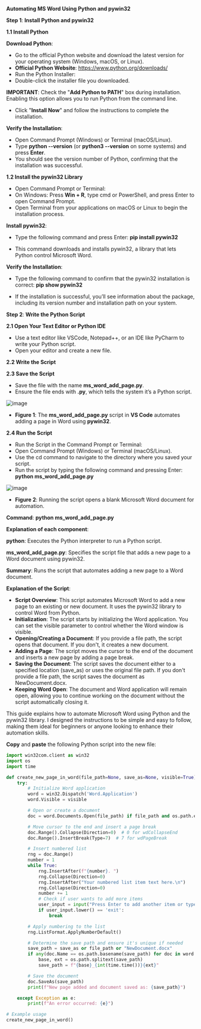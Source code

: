 **Automating MS Word Using Python and pywin32**

**Step 1**: **Install Python and pywin32**

**1.1 Install Python**

**Download Python**:

- Go to the official Python website and download the latest version for your operating system (Windows, macOS, or Linux).
- **Official Python Website**: https://www.python.org/downloads/
- Run the Python Installer:
- Double-click the installer file you downloaded.

**IMPORTANT**: Check the "**Add Python to PATH**" box during installation. Enabling this option allows you to run Python from the command line.

- Click "**Install Now**" and follow the instructions to complete the installation.

**Verify the Installation**:

- Open Command Prompt (Windows) or Terminal (macOS/Linux).
- Type **python --version** (or **python3 --version** on some systems) and press **Enter**.
- You should see the version number of Python, confirming that the installation was successful.

**1.2 Install the pywin32 Library**

- Open Command Prompt or Terminal:
- On Windows: Press **Win + R**, type cmd or PowerShell, and press Enter to open Command Prompt.
- Open Terminal from your applications on macOS or Linux to begin the installation process.

**Install pywin32**:

- Type the following command and press Enter: **pip install pywin32**

- This command downloads and installs pywin32, a library that lets Python control Microsoft Word.

**Verify the Installation**:

- Type the following command to confirm that the pywin32 installation is correct: **pip show pywin32**

- If the installation is successful, you’ll see information about the package, including its version number and installation path on your system.

**Step 2**: **Write the Python Script**

**2.1 Open Your Text Editor or Python IDE**
- Use a text editor like VSCode, Notepad++, or an IDE like PyCharm to write your Python script.
- Open your editor and create a new file.

**2.2 Write the Script**

**2.3 Save the Script**

- Save the file with the name **ms_word_add_page.py**.
- Ensure the file ends with **.py**, which tells the system it’s a Python script.

![image](https://github.com/user-attachments/assets/426a9474-0224-4a26-9dd5-7ecae6eb90b6)

- **Figure 1**: The **ms_word_add_page.py** script in **VS Code** automates adding a page in Word using **pywin32**.

**2.4 Run the Script**

- Run the Script in the Command Prompt or Terminal:
- Open Command Prompt (Windows) or Terminal (macOS/Linux).
- Use the cd command to navigate to the directory where you saved your script.
- Run the script by typing the following command and pressing Enter: **python ms_word_add_page.py**

![image](https://github.com/user-attachments/assets/569805e5-9fb9-45ed-891e-447ecce06eb2)
- **Figure 2**: Running the script opens a blank Microsoft Word document for automation.

**Command**: **python ms_word_add_page.py**

**Explanation of each component**:

**python**: Executes the Python interpreter to run a Python script.

**ms_word_add_page.py**: Specifies the script file that adds a new page to a Word document using pywin32.

**Summary**: Runs the script that automates adding a new page to a Word document.


**Explanation of the Script**:

- **Script Overview**: This script automates Microsoft Word to add a new page to an existing or new document. It uses the pywin32 library to control Word from Python.
- **Initialization**: The script starts by initializing the Word application. You can set the visible parameter to control whether the Word window is visible.
- **Opening/Creating a Document**: If you provide a file path, the script opens that document. If you don't, it creates a new document.
- **Adding a Page**: The script moves the cursor to the end of the document and inserts a new page by adding a page break.
- **Saving the Document**: The script saves the document either to a specified location (save_as) or uses the original file path. If you don't provide a file path, the script saves the document as NewDocument.docx.
- **Keeping Word Open**: The document and Word application will remain open, allowing you to continue working on the document without the script automatically closing it.

This guide explains how to automate Microsoft Word using Python and the pywin32 library. I designed the instructions to be simple and easy to follow, making them ideal for beginners or anyone looking to enhance their automation skills. 

**Copy** and **paste** the following Python script into the new file:
 
```python
import win32com.client as win32
import os
import time

def create_new_page_in_word(file_path=None, save_as=None, visible=True):
    try:
        # Initialize Word application
        word = win32.Dispatch('Word.Application')
        word.Visible = visible

        # Open or create a document
        doc = word.Documents.Open(file_path) if file_path and os.path.exists(file_path) else word.Documents.Add()

        # Move cursor to the end and insert a page break
        doc.Range().Collapse(Direction=0)  # 0 for wdCollapseEnd
        doc.Range().InsertBreak(Type=7)  # 7 for wdPageBreak

        # Insert numbered list
        rng = doc.Range()
        number = 1
        while True:
            rng.InsertAfter(f"{number}. ")
            rng.Collapse(Direction=0)
            rng.InsertAfter("Your numbered list item text here.\n")
            rng.Collapse(Direction=0)
            number += 1
            # Check if user wants to add more items
            user_input = input("Press Enter to add another item or type 'exit' to finish: ")
            if user_input.lower() == 'exit':
                break

        # Apply numbering to the list
        rng.ListFormat.ApplyNumberDefault()

        # Determine the save path and ensure it's unique if needed
        save_path = save_as or file_path or "NewDocument.docx"
        if any(doc.Name == os.path.basename(save_path) for doc in word.Documents):
            base, ext = os.path.splitext(save_path)
            save_path = f"{base}_{int(time.time())}{ext}"

        # Save the document
        doc.SaveAs(save_path)
        print(f"New page added and document saved as: {save_path}")

    except Exception as e:
        print(f"An error occurred: {e}")

# Example usage
create_new_page_in_word()








